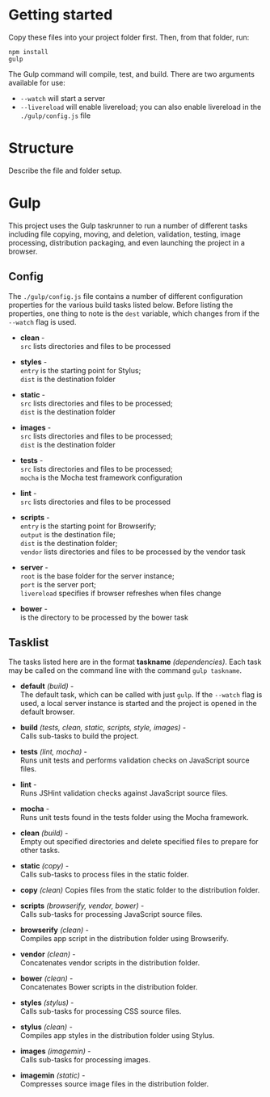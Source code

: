 # Getting started

Copy these files into your project folder first. Then, from that folder, run:

    npm install
    gulp
     
The Gulp command will compile, test, and build. There are two arguments available for use:   

* `--watch` will start a server
* `--livereload` will enable livereload; you can also enable livereload in the `./gulp/config.js` file


# Structure

Describe the file and folder setup.


# Gulp

This project uses the Gulp taskrunner to run a number of different tasks including file copying, moving, and deletion, 
validation, testing, image processing, distribution packaging, and even launching the project in a browser.

## Config

The `./gulp/config.js` file contains a number of different configuration properties for the various build tasks listed 
below. Before listing the properties, one thing to note is the `dest` variable, which changes from if the `--watch` 
flag is used.

* __clean__ -  
  `src` lists directories and files to be processed
  
* __styles__ -  
  `entry` is the starting point for Stylus;  
  `dist` is the destination folder 
  
* __static__ -  
  `src` lists directories and files to be processed;  
  `dist` is the destination folder
  
* __images__ -  
  `src` lists directories and files to be processed;  
  `dist` is the destination folder
  
* __tests__ -  
  `src` lists directories and files to be processed;  
  `mocha` is the Mocha test framework configuration
  
* __lint__ -  
  `src` lists directories and files to be processed
  
* __scripts__ -  
  `entry` is the starting point for Browserify;  
  `output` is the destination file;  
  `dist` is the destination folder;  
  `vendor` lists directories and files to be processed by the vendor task
  
* __server__ -  
  `root` is the base folder for the server instance;  
  `port` is the server port;  
  `livereload` specifies if browser refreshes when files change
  
* __bower__ -  
  is the directory to be processed by the bower task

## Tasklist

The tasks listed here are in the format __taskname__ *(dependencies)*. Each task may be called on the command line with the 
command `gulp taskname`. 

* __default__ *(build)* -  
  The default task, which can be called with just `gulp`. If the `--watch` flag is used, a local server instance is 
  started and the project is opened in the default browser.
  
* __build__ *(tests, clean, static, scripts, style, images)* -  
  Calls sub-tasks to build the project.
  
* __tests__ *(lint, mocha)* -  
  Runs unit tests and performs validation checks on JavaScript source files.
  
* __lint__ -  
  Runs JSHint validation checks against JavaScript source files.
  
* __mocha__ -  
  Runs unit tests found in the tests folder using the Mocha framework.
  
* __clean__ *(build)* -    
  Empty out specified directories and delete specified files to prepare for other tasks.
  
* __static__ *(copy)* -  
  Calls sub-tasks to process files in the static folder.
  
* __copy__ *(clean)*
  Copies files from the static folder to the distribution folder.
  
* __scripts__ *(browserify, vendor, bower)* -  
  Calls sub-tasks for processing JavaScript source files.
  
* __browserify__ *(clean)* -  
  Compiles app script in the distribution folder using Browserify.

* __vendor__ *(clean)* -  
  Concatenates vendor scripts in the distribution folder.
  
* __bower__ *(clean)* -  
  Concatenates Bower scripts in the distribution folder.
  
* __styles__ *(stylus)* -  
  Calls sub-tasks for processing CSS source files.
  
* __stylus__ *(clean)* -  
  Compiles app styles in the distribution folder using Stylus.
  
* __images__ *(imagemin)* -  
  Calls sub-tasks for processing images.
  
* __imagemin__ *(static)* -  
  Compresses source image files in the distribution folder.
